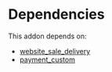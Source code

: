 # Dependencies

This addon depends on:

- [website_sale_delivery](https://github.com/bringout/oca-ocb-sale/tree/180760d29eed276994d9dc061dc7089d5bfe0014/odoo-bringout-oca-ocb-website_sale_delivery)
- [payment_custom](../../odoo-bringout-oca-ocb-payment_custom)
